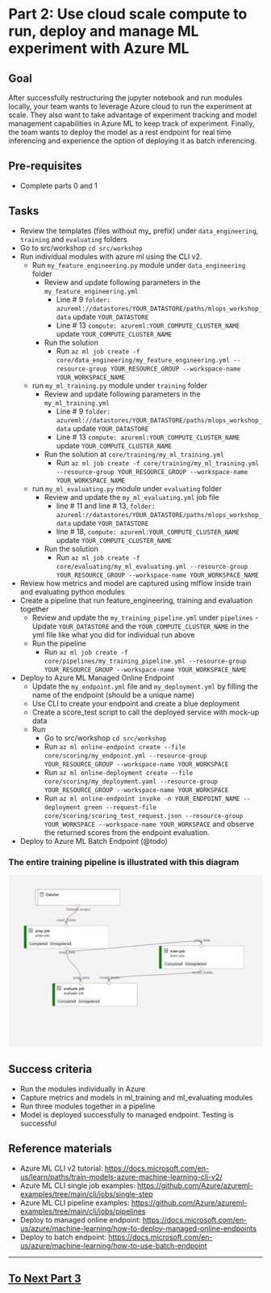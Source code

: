 
# Part 2: Use cloud scale compute to run, deploy and manage ML experiment with Azure ML

## Goal 
After successfully restructuring the jupyter notebook and run modules locally, your team wants to leverage Azure cloud to run the experiment at scale.
They also want to take advantage of experiment tracking and model management capabilities in Azure ML to keep track of experiment. 
Finally, the team wants to deploy the model as a rest endpoint for real time inferencing and experience the option of deploying it as batch inferencing.

## Pre-requisites
- Complete parts 0 and 1

## Tasks
- Review the templates (files without my_ prefix) under ```data_engineering```, ```training``` and   ```evaluating``` folders
- Go to src/workshop ```cd src/workshop```
- Run individual modules with azure ml using the CLI v2. 
    - Run ```my_feature_engineering.py``` module under ```data_engineering``` folder
        - Review and update following parameters in the ```my_feature_engineering.yml```
            - Line # 9 ```folder: azureml://datastores/YOUR_DATASTORE/paths/mlops_workshop_data``` update ```YOUR_DATASTORE``` 
            - Line # 13 ```compute: azureml:YOUR_COMPUTE_CLUSTER_NAME``` update ```YOUR_COMPUTE_CLUSTER_NAME```
        - Run the solution
            - Run ```az ml job create -f core/data_engineering/my_feature_engineering.yml --resource-group YOUR_RESOURCE_GROUP --workspace-name YOUR_WORKSPACE_NAME```
    - run ```my_ml_training.py``` module under ```training``` folder
        - Review and update following parameters in the ```my_ml_training.yml```
            - Line # 9 ```folder: azureml://datastores/YOUR_DATASTORE/paths/mlops_workshop_data``` update ```YOUR_DATASTORE``` 
            - Line # 13 ```compute: azureml:YOUR_COMPUTE_CLUSTER_NAME``` update ```YOUR_COMPUTE_CLUSTER_NAME```
        - Run the solution at ```core/training/my_ml_training.yml```
            - Run ```az ml job create -f core/training/my_ml_training.yml --resource-group YOUR_RESOURCE_GROUP --workspace-name YOUR_WORKSPACE_NAME```
    - run ```my_ml_evaluating.py``` module under ```evaluating``` folder
        - Review and update the ```my_ml_evaluating.yml``` job file
            - line # 11 and line # 13, ```folder: azureml://datastores/YOUR_DATASTORE/paths/mlops_workshop_data``` update ```YOUR_DATASTORE``` 
            - line # 18, ```compute: azureml:YOUR_COMPUTE_CLUSTER_NAME``` update ```YOUR_COMPUTE_CLUSTER_NAME```
        - Run the solution 
            - Run ```az ml job create -f core/evaluating/my_ml_evaluating.yml --resource-group YOUR_RESOURCE_GROUP --workspace-name YOUR_WORKSPACE_NAME```
- Review how metrics and  model are captured using mlflow inside train and evaluating python modules
- Create a pipeline that run feature_engineering, training and evaluation together
    - Review and update the ```my_training_pipeline.yml``` under ```pipelines``` 
            - Update ```YOUR_DATASTORE```  and the ```YOUR_COMPUTE_CLUSTER_NAME``` in the yml file like what you did for individual run above
    - Run the pipeline  
        - Run ```az ml job create -f core/pipelines/my_training_pipeline.yml --resource-group YOUR_RESOURCE_GROUP --workspace-name YOUR_WORKSPACE_NAME```
- Deploy to Azure ML Managed Online Endpoint
    - Update the ```my_endpoint.yml``` file and ```my_deployment.yml``` by filling the name of the endpoint (should be a unique name)
    - Use CLI to create your endpoint and create a blue deployment 
    - Create a score_test script to call the deployed service with mock-up data
    - Run 
        - Go to src/workshop ```cd src/workshop```
        - Run ```az ml online-endpoint create --file core/scoring/my_endpoint.yml --resource-group YOUR_RESOURCE_GROUP --workspace-name YOUR_WORKSPACE```
        - Run ```az ml online-deployment create --file core/scoring/my_deployment.yaml --resource-group YOUR_RESOURCE_GROUP --workspace-name YOUR_WORKSPACE```
        - Run ```az ml online-endpoint invoke -n YOUR_ENDPOINT_NAME --deployment green --request-file core/scoring/scoring_test_request.json --resource-group YOUR_WORKSPACE --workspace-name YOUR_WORKSPACE``` and observe the returned scores from the endpoint evaluation.
- Deploy to Azure ML Batch Endpoint (@todo)

### The entire training pipeline is illustrated with this diagram

![training_pipeline](images/training_pipeline.png)
## Success criteria
- Run the modules individually in Azure 
- Capture metrics and models in ml_training and ml_evaluating modules
- Run three modules together in a pipeline
- Model is deployed successfully to managed endpoint. Testing is successful


## Reference materials
- Azure ML CLI v2 tutorial: https://docs.microsoft.com/en-us/learn/paths/train-models-azure-machine-learning-cli-v2/
- Azure ML CLI single job examples: https://github.com/Azure/azureml-examples/tree/main/cli/jobs/single-step
- Azure ML CLI pipeline examples: https://github.com/Azure/azureml-examples/tree/main/cli/jobs/pipelines
- Deploy to managed online endpoint: https://docs.microsoft.com/en-us/azure/machine-learning/how-to-deploy-managed-online-endpoints
- Deploy to batch endpoint: https://docs.microsoft.com/en-us/azure/machine-learning/how-to-use-batch-endpoint

---

## [To Next Part 3](part_3.md)
